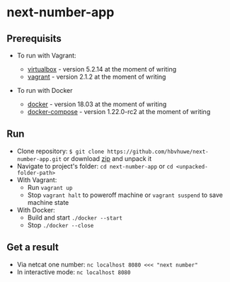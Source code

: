 # next-number-app

## Prerequisits
- To run with Vagrant:
  - [virtualbox](https://www.virtualbox.org/wiki/Downloads) - version 5.2.14 at the moment of writing
  - [vagrant](https://www.vagrantup.com/downloads.html) - version 2.1.2 at the moment of writing

- To run with Docker
  - [docker](https://docs.docker.com/install/) - version 18.03 at the moment of writing
  - [docker-compose](https://github.com/docker/compose/releases) - version 1.22.0-rc2 at the moment of writing
  
## Run

- Clone repository: `$ git clone https://github.com/hbvhuwe/next-number-app.git` or download [zip](https://github.com/hbvhuwe/next-number-app/archive/master.zip) and unpack it
- Navigate to project's folder: `cd next-number-app` or `cd <unpacked-folder-path>`
- With Vagrant:
	- Run `vagrant up`
	- Stop `vagrant halt` to poweroff machine or `vagrant suspend` to save machine state
- With Docker:
	- Build and start `./docker --start`
	- Stop `./docker --close`

## Get a result

- Via netcat one number: `nc localhost 8080 <<< "next number"`
- In interactive mode: `nc localhost 8080`

